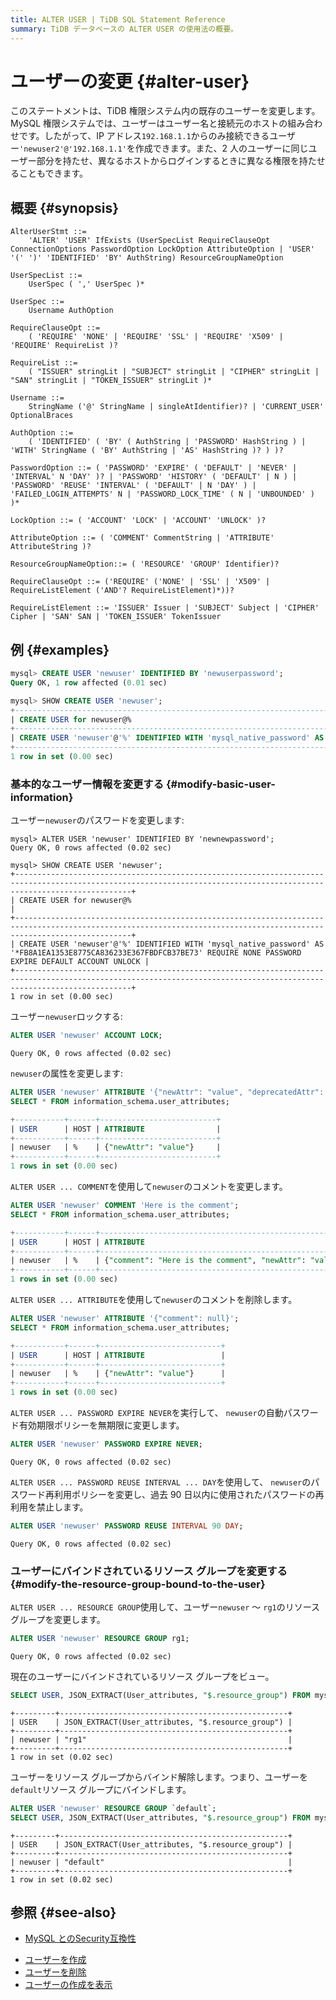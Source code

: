 ```yaml
---
title: ALTER USER | TiDB SQL Statement Reference
summary: TiDB データベースの ALTER USER の使用法の概要。
---
```


# ユーザーの変更 {#alter-user}

このステートメントは、TiDB 権限システム内の既存のユーザーを変更します。MySQL 権限システムでは、ユーザーはユーザー名と接続元のホストの組み合わせです。したがって、IP アドレス`192.168.1.1`からのみ接続できるユーザー`'newuser2'@'192.168.1.1'`を作成できます。また、2 人のユーザーに同じユーザー部分を持たせ、異なるホストからログインするときに異なる権限を持たせることもできます。

## 概要 {#synopsis}

```ebnf+diagram
AlterUserStmt ::=
    'ALTER' 'USER' IfExists (UserSpecList RequireClauseOpt ConnectionOptions PasswordOption LockOption AttributeOption | 'USER' '(' ')' 'IDENTIFIED' 'BY' AuthString) ResourceGroupNameOption

UserSpecList ::=
    UserSpec ( ',' UserSpec )*

UserSpec ::=
    Username AuthOption

RequireClauseOpt ::=
    ( 'REQUIRE' 'NONE' | 'REQUIRE' 'SSL' | 'REQUIRE' 'X509' | 'REQUIRE' RequireList )?  
    
RequireList ::=
    ( "ISSUER" stringLit | "SUBJECT" stringLit | "CIPHER" stringLit | "SAN" stringLit | "TOKEN_ISSUER" stringLit )*

Username ::=
    StringName ('@' StringName | singleAtIdentifier)? | 'CURRENT_USER' OptionalBraces

AuthOption ::=
    ( 'IDENTIFIED' ( 'BY' ( AuthString | 'PASSWORD' HashString ) | 'WITH' StringName ( 'BY' AuthString | 'AS' HashString )? ) )?

PasswordOption ::= ( 'PASSWORD' 'EXPIRE' ( 'DEFAULT' | 'NEVER' | 'INTERVAL' N 'DAY' )? | 'PASSWORD' 'HISTORY' ( 'DEFAULT' | N ) | 'PASSWORD' 'REUSE' 'INTERVAL' ( 'DEFAULT' | N 'DAY' ) | 'FAILED_LOGIN_ATTEMPTS' N | 'PASSWORD_LOCK_TIME' ( N | 'UNBOUNDED' ) )*

LockOption ::= ( 'ACCOUNT' 'LOCK' | 'ACCOUNT' 'UNLOCK' )?

AttributeOption ::= ( 'COMMENT' CommentString | 'ATTRIBUTE' AttributeString )?

ResourceGroupNameOption::= ( 'RESOURCE' 'GROUP' Identifier)?

RequireClauseOpt ::= ('REQUIRE' ('NONE' | 'SSL' | 'X509' | RequireListElement ('AND'? RequireListElement)*))?

RequireListElement ::= 'ISSUER' Issuer | 'SUBJECT' Subject | 'CIPHER' Cipher | 'SAN' SAN | 'TOKEN_ISSUER' TokenIssuer
```

## 例 {#examples}

```sql
mysql> CREATE USER 'newuser' IDENTIFIED BY 'newuserpassword';
Query OK, 1 row affected (0.01 sec)

mysql> SHOW CREATE USER 'newuser';
+----------------------------------------------------------------------------------------------------------------------------------------------------------------------+
| CREATE USER for newuser@%                                                                                                                                            |
+----------------------------------------------------------------------------------------------------------------------------------------------------------------------+
| CREATE USER 'newuser'@'%' IDENTIFIED WITH 'mysql_native_password' AS '*5806E04BBEE79E1899964C6A04D68BCA69B1A879' REQUIRE NONE PASSWORD EXPIRE DEFAULT ACCOUNT UNLOCK |
+----------------------------------------------------------------------------------------------------------------------------------------------------------------------+
1 row in set (0.00 sec)
```

### 基本的なユーザー情報を変更する {#modify-basic-user-information}

ユーザー`newuser`のパスワードを変更します:

    mysql> ALTER USER 'newuser' IDENTIFIED BY 'newnewpassword';
    Query OK, 0 rows affected (0.02 sec)

    mysql> SHOW CREATE USER 'newuser';
    +----------------------------------------------------------------------------------------------------------------------------------------------------------------------+
    | CREATE USER for newuser@%                                                                                                                                            |
    +----------------------------------------------------------------------------------------------------------------------------------------------------------------------+
    | CREATE USER 'newuser'@'%' IDENTIFIED WITH 'mysql_native_password' AS '*FB8A1EA1353E8775CA836233E367FBDFCB37BE73' REQUIRE NONE PASSWORD EXPIRE DEFAULT ACCOUNT UNLOCK |
    +----------------------------------------------------------------------------------------------------------------------------------------------------------------------+
    1 row in set (0.00 sec)

ユーザー`newuser`ロックする:

```sql
ALTER USER 'newuser' ACCOUNT LOCK;
```

    Query OK, 0 rows affected (0.02 sec)

`newuser`の属性を変更します:

```sql
ALTER USER 'newuser' ATTRIBUTE '{"newAttr": "value", "deprecatedAttr": null}';
SELECT * FROM information_schema.user_attributes;
```

```sql
+-----------+------+--------------------------+
| USER      | HOST | ATTRIBUTE                |
+-----------+------+--------------------------+
| newuser   | %    | {"newAttr": "value"}     |
+-----------+------+--------------------------+
1 rows in set (0.00 sec)
```

`ALTER USER ... COMMENT`を使用して`newuser`のコメントを変更します。

```sql
ALTER USER 'newuser' COMMENT 'Here is the comment';
SELECT * FROM information_schema.user_attributes;
```

```sql
+-----------+------+--------------------------------------------------------+
| USER      | HOST | ATTRIBUTE                                              |
+-----------+------+--------------------------------------------------------+
| newuser   | %    | {"comment": "Here is the comment", "newAttr": "value"} |
+-----------+------+--------------------------------------------------------+
1 rows in set (0.00 sec)
```

`ALTER USER ... ATTRIBUTE`を使用して`newuser`のコメントを削除します。

```sql
ALTER USER 'newuser' ATTRIBUTE '{"comment": null}';
SELECT * FROM information_schema.user_attributes;
```

```sql
+-----------+------+---------------------------+
| USER      | HOST | ATTRIBUTE                 |
+-----------+------+---------------------------+
| newuser   | %    | {"newAttr": "value"}      |
+-----------+------+---------------------------+
1 rows in set (0.00 sec)
```

`ALTER USER ... PASSWORD EXPIRE NEVER`を実行して、 `newuser`の自動パスワード有効期限ポリシーを無期限に変更します。

```sql
ALTER USER 'newuser' PASSWORD EXPIRE NEVER;
```

    Query OK, 0 rows affected (0.02 sec)

`ALTER USER ... PASSWORD REUSE INTERVAL ... DAY`を使用して、 `newuser`のパスワード再利用ポリシーを変更し、過去 90 日以内に使用されたパスワードの再利用を禁止します。

```sql
ALTER USER 'newuser' PASSWORD REUSE INTERVAL 90 DAY;
```

    Query OK, 0 rows affected (0.02 sec)

### ユーザーにバインドされているリソース グループを変更する {#modify-the-resource-group-bound-to-the-user}

`ALTER USER ... RESOURCE GROUP`使用して、ユーザー`newuser` ～ `rg1`のリソース グループを変更します。

```sql
ALTER USER 'newuser' RESOURCE GROUP rg1;
```

    Query OK, 0 rows affected (0.02 sec)

現在のユーザーにバインドされているリソース グループをビュー。

```sql
SELECT USER, JSON_EXTRACT(User_attributes, "$.resource_group") FROM mysql.user WHERE user = "newuser";
```

    +---------+---------------------------------------------------+
    | USER    | JSON_EXTRACT(User_attributes, "$.resource_group") |
    +---------+---------------------------------------------------+
    | newuser | "rg1"                                             |
    +---------+---------------------------------------------------+
    1 row in set (0.02 sec)

ユーザーをリソース グループからバインド解除します。つまり、ユーザーを`default`リソース グループにバインドします。

```sql
ALTER USER 'newuser' RESOURCE GROUP `default`;
SELECT USER, JSON_EXTRACT(User_attributes, "$.resource_group") FROM mysql.user WHERE user = "newuser";
```

    +---------+---------------------------------------------------+
    | USER    | JSON_EXTRACT(User_attributes, "$.resource_group") |
    +---------+---------------------------------------------------+
    | newuser | "default"                                         |
    +---------+---------------------------------------------------+
    1 row in set (0.02 sec)

## 参照 {#see-also}

<CustomContent platform="tidb">

-   [MySQL とのSecurity互換性](/security-compatibility-with-mysql.md)

</CustomContent>

-   [ユーザーを作成](/sql-statements/sql-statement-create-user.md)
-   [ユーザーを削除](/sql-statements/sql-statement-drop-user.md)
-   [ユーザーの作成を表示](/sql-statements/sql-statement-show-create-user.md)
